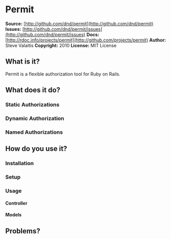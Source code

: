 # Permit

**Source:** [http://github.com/dnd/permit](http://github.com/dnd/permit)
**Issues:** [http://github.com/dnd/permit/issues](http://github.com/dnd/permit/issues)
**Docs:** [http://rdoc.info/projects/permit](http://github.com/projects/permit)
**Author:** Steve Valaitis
**Copyright:** 2010
**License:** MIT License


## What is it?
Permit is a flexible authorization tool for Ruby on Rails.

## What does it do?

### Static Authorizations

### Dynamic Authorization

### Named Authorizations


## How do you use it?

### Installation

### Setup

### Usage

#### Controller

#### Models


## Problems?
